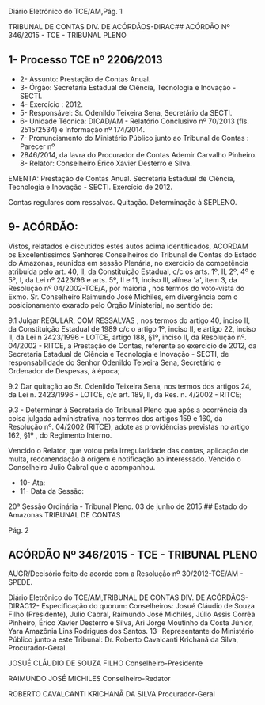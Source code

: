 Diário Eletrônico do TCE/AM,Pág. 1

TRIBUNAL DE CONTAS DIV. DE ACÓRDÃOS-DIRAC## ACÓRDÃO Nº 346/2015 - TCE - TRIBUNAL PLENO

## 1- Processo TCE nº 2206/2013

- 2- Assunto: Prestação de Contas Anual.
- 3- Órgão: Secretaria Estadual de Ciência, Tecnologia e Inovação - SECTI.
- 4- Exercício : 2012.
- 5- Responsável: Sr. Odenildo Teixeira Sena, Secretário da SECTI.
- 6-  Unidade  Técnica: DICAD/AM  -  Relatório  Conclusivo  nº  70/2013  (fls.  2515/2534)  e Informação nº 174/2014.
- 7-  Pronunciamento  do  Ministério  Público  junto  ao  Tribunal  de  Contas :  Parecer  nº
- 2846/2014, da lavra do Procurador de Contas Ademir Carvalho Pinheiro. 8- Relator: Conselheiro Érico Xavier Desterro e Silva.

EMENTA: Prestação de Contas Anual. Secretaria  Estadual  de  Ciência,  Tecnologia  e Inovação - SECTI. Exercício de 2012.

Contas regulares com ressalvas. Quitação. Determinação à SEPLENO.

## 9- ACÓRDÃO:

Vistos, relatados e discutidos estes autos acima identificados,  ACORDAM os Excelentíssimos  Senhores  Conselheiros do Tribunal de Contas do Estado do Amazonas, reunidos em sessão Plenária, no exercício da competência atribuída pelo  art. 40, II, da Constituição Estadual, c/c os arts. 1º, II, 2º, 4º e 5º, I, da Lei nº 2423/96 e arts. 5º, II  e  11,  inciso  III,  alínea  'a',  item  3,  da  Resolução  nº  04/2002-TCE/A, por  maioria ,  nos termos do voto-vista do Exmo. Sr. Conselheiro Raimundo José Michiles, em divergência com o posicionamento exarado pelo Órgão Ministerial, no sentido de:

9.1 Julgar REGULAR, COM RESSALVAS , nos termos do artigo 40, inciso II, da Constituição Estadual de 1989 c/c o artigo 1º, inciso II, e artigo 22, inciso II, da Lei n 2423/1996  -  LOTCE,  artigo  188,  §1º,  inciso  II,  da  Resolução  nº.  04/2002  -  RITCE,  a Prestação de Contas, referente ao exercício de 2012, da Secretaria Estadual de Ciência e Tecnologia e Inovação - SECTI, de responsabilidade do Senhor Odenildo Teixeira Sena, Secretário e Ordenador de Despesas, à época;

9.2 Dar quitação ao Sr. Odenildo Teixeira Sena, nos termos dos artigos 24, da Lei n. 2423/1996 - LOTCE, c/c art. 189, II, da Res. n. 4/2002 - RITCE;

9.3 - Determinar à Secretaria do Tribunal Pleno que  após a ocorrência da coisa julgada administrativa, nos termos dos artigos 159 e 160, da Resolução nº. 04/2002 (RITCE), adote as providências previstas no artigo 162, §1º , do Regimento Interno.

Vencido  o  Relator,  que  votou  pela  irregularidade  das  contas,  aplicação  de  multa, recomendação à origem e notificação ao interessado. Vencido o Conselheiro Julio Cabral que o acompanhou.

- 10- Ata:
- 11- Data da Sessão:

20ª Sessão Ordinária - Tribunal Pleno. 03 de junho de 2015.## Estado do Amazonas TRIBUNAL DE CONTAS

Pág. 2

## ACÓRDÃO Nº 346/2015 - TCE - TRIBUNAL PLENO

AUGR/Decisório feito de acordo com a Resolução nº 30/2012-TCE/AM - SPEDE.

Diário Eletrônico do TCE/AM,TRIBUNAL DE CONTAS DIV. DE ACÓRDÃOS-DIRAC12- Especificação do quorum: Conselheiros: Josué Cláudio de Souza Filho (Presidente), Julio Cabral, Raimundo José Michiles, Júlio Assis Corrêa Pinheiro, Érico Xavier Desterro e Silva, Ari Jorge Moutinho da Costa Júnior, Yara Amazônia Lins Rodrigues dos Santos. 13- Representante do Ministério Público junto a este Tribunal: Dr. Roberto Cavalcanti Krichanã da Silva, Procurador-Geral.

JOSUÉ CLÁUDIO DE SOUZA FILHO Conselheiro-Presidente

RAIMUNDO JOSÉ MICHILES Conselheiro-Redator

ROBERTO CAVALCANTI KRICHANÃ DA SILVA Procurador-Geral
